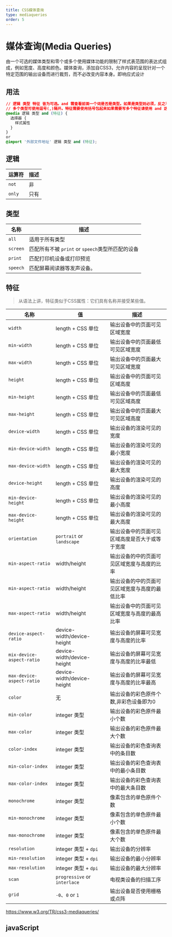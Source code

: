 ```yaml
---
title: CSS媒体查询
type: mediaqueries
order: 5
---
```


# 媒体查询(Media Queries)

由一个可选的媒体类型和零个或多个使用媒体功能的限制了样式表范围的表达式组成，例如宽度、高度和颜色。媒体查询，添加自CSS3，允许内容的呈现针对一个特定范围的输出设备而进行裁剪，而不必改变内容本身。即响应式设计

## 用法

```css
// 逻辑 类型 特征 皆为可选。and 需查看前面一个词是否是类型。如果是类型则必须，反之不用写
// 多个类型可使用逗号(,)隔开。特征需要使用括号包起来如果需要写多个特征请使用 and 这个关键词。 and 关键词前后需要有空格(1格)，
@media 逻辑 类型 and (特征) {
  选择器 {
    样式属性
  }
}
or
@import '外部文件地址' 逻辑 类型 and (特征);
```

## 逻辑

| 运算符 | 描述 |
| --- | --- |
| `not` | 非  |
| `only` | 只有  |

## 类型

| 名称 | 描述 |
| --- | --- |
|  `all` | 适用于所有类型 | |
|  `screen` | 匹配所有不被 `print` or `speech`类型所匹配的设备 | |
|  `print` | 匹配打印机设备或打印预览 |
|  `speech` | 匹配屏幕阅读器等发声设备。 |

## 特征

> 从语法上讲，特征类似于CSS属性：它们具有名称并接受某些值。

|  名称 | 值 | 描述 |
| --- | --- | --- |
| `width` | length + CSS 单位 | 输出设备中的页面可见区域宽度 |
| `min-width` | length + CSS 单位 | 输出设备中的页面最低可见区域宽度 |
| `max-width` | length + CSS 单位 | 输出设备中的页面最大可见区域宽度 |
| `height` | length + CSS 单位 | 输出设备中的页面可见区域高度 |
| `min-height` | length + CSS 单位 | 输出设备中的页面最低可见区域高度 |
| `max-height` | length + CSS 单位 | 输出设备中的页面最大可见区域高度 |
| `device-width` | length + CSS 单位 | 输出设备的渲染可见的宽度 |
| `min-device-width` | length + CSS 单位 | 输出设备的渲染可见的最小宽度 |
| `max-device-width` | length + CSS 单位 | 输出设备的渲染可见的最大宽度 |
| `device-height` | length + CSS 单位 | 输出设备的渲染可见的高度 |
| `min-device-height` | length + CSS 单位 | 输出设备的渲染可见的最小高度 |
| `max-device-height` | length + CSS 单位 | 输出设备的渲染可见的最大高度 |
| `orientation` | `portrait` or `landscape` | 输出设备中的页面可见区域高度是否大于或等于宽度 |
| `min-aspect-ratio` | width/height| 输出设备的中的页面可见区域宽度与高度的比率 |
| `min-aspect-ratio` | width/height| 输出设备的中的页面可见区域宽度与高度的最低比率 |
| `max-aspect-ratio` | width/height | 输出设备中的页面可见区域宽度与高度的最高比率 |
| `device-aspect-ratio` | device-width/device-height | 输出设备的屏幕可见宽度与高度的比率 |
| `mix-device-aspect-ratio` | device-width/device-height | 输出设备的屏幕可见宽度与高度的比率最低 |
| `max-device-aspect-ratio` | device-width/device-height | 输出设备的屏幕可见宽度与高度的比率最高 |
| `color` | 无 | 输出设备的彩色原件个数,非彩色设备即为0 |
| `min-color` | integer 类型 |输出设备的彩色原件最小个数 |
| `max-color` | integer 类型 | 输出设备的彩色原件最大个数 |
| `color-index` | integer 类型 | 输出设备的彩色查询表中的条目数 |
| `min-color-index` | integer 类型 | 输出设备的彩色查询表中的最小条目数 |
| `max-color-index` | integer 类型 | 输出设备的彩色查询表中的最大条目数 |
| `monochrome` | integer 类型 | 像素包含的单色原件个数 |
| `min-monochrome` | integer 类型 | 像素包含的单色原件最小个数 |
| `max-monochrome` | integer 类型 | 像素包含的单色原件最大个数 |
| `resolution` | integer 类型 + `dpi` | 输出设备的分辨率  |
| `min-resolution` | integer 类型 + `dpi` | 输出设备的最小分辨率  |
| `max-resolution` | integer 类型 + `dpi` | 输出设备的最大分辨率 |
| `scan` | `progressive` or `interlace` | 电视类设备的扫描工序 |
| `grid` | `-0`、`0` or `1` | 输出设备是否使用栅格或点阵 |

<https://www.w3.org/TR/css3-mediaqueries/>

## javaScript
